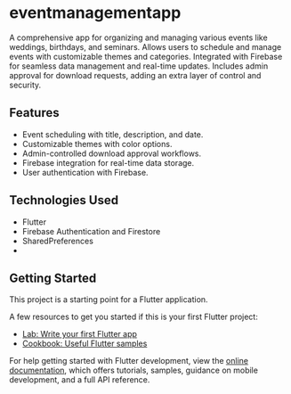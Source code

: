# eventmanagementapp

A comprehensive app for organizing and managing various events like
weddings, birthdays, and seminars.
Allows users to schedule and manage events with customizable themes
and categories.
Integrated with Firebase for seamless data management and real-time
updates.
Includes admin approval for download requests, adding an extra layer of
control and security.

## Features  
- Event scheduling with title, description, and date.  
- Customizable themes with color options.  
- Admin-controlled download approval workflows.  
- Firebase integration for real-time data storage.  
- User authentication with Firebase.

## Technologies Used  
- Flutter  
- Firebase Authentication and Firestore  
- SharedPreferences
- 
## Getting Started

This project is a starting point for a Flutter application.

A few resources to get you started if this is your first Flutter project:

- [Lab: Write your first Flutter app](https://docs.flutter.dev/get-started/codelab)
- [Cookbook: Useful Flutter samples](https://docs.flutter.dev/cookbook)

For help getting started with Flutter development, view the
[online documentation](https://docs.flutter.dev/), which offers tutorials,
samples, guidance on mobile development, and a full API reference.
